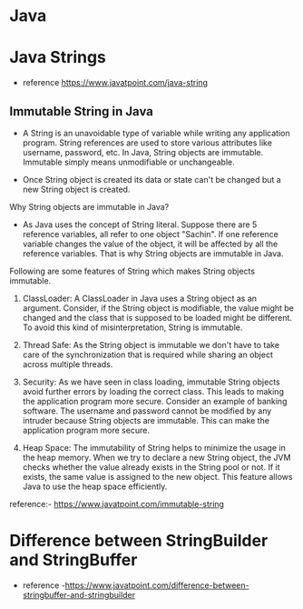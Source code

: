 # Java

# Java Strings
- reference https://www.javatpoint.com/java-string

## Immutable String in Java

- A String is an unavoidable type of variable while writing any application program. 
String references are used to store various attributes like username, password, etc. 
In Java, String objects are immutable. Immutable simply means unmodifiable or unchangeable.

- Once String object is created its data or state can't be changed but a new String object is created.

Why String objects are immutable in Java?
- As Java uses the concept of String literal. Suppose there are 5 reference variables, all refer to one object "Sachin". If one reference variable changes the value of the object, it will be affected by all the reference variables. That is why String objects are immutable in Java.

Following are some features of String which makes String objects immutable.
1. ClassLoader:
  A ClassLoader in Java uses a String object as an argument. Consider, if the String object is modifiable, the value might be changed and the class that is supposed to be loaded might be different.
  To avoid this kind of misinterpretation, String is immutable.

2. Thread Safe:
  As the String object is immutable we don't have to take care of the synchronization that is required while sharing an object across multiple threads.

3. Security:
  As we have seen in class loading, immutable String objects avoid further errors by loading the correct class. This leads to making the application program more secure. Consider an example of banking software.    The username and password cannot be modified by any intruder because String objects are immutable. This can make the application program more secure.

5. Heap Space:
  The immutability of String helps to minimize the usage in the heap memory. When we try to declare a new String object, the JVM checks whether the value already exists in the String pool or not. If it exists,     the same value is assigned to the new object. This feature allows Java to use the heap space efficiently.

reference:- https://www.javatpoint.com/immutable-string

# Difference between StringBuilder and StringBuffer
- reference -https://www.javatpoint.com/difference-between-stringbuffer-and-stringbuilder
